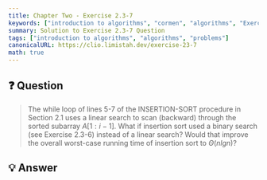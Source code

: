 ```yaml
---
title: Chapter Two - Exercise 2.3-7
keywords: ["introduction to algorithms", "cormen", "algorithms", "Exercise 2.3-7"]
summary: Solution to Exercise 2.3-7 Question
tags: ["introduction to algorithms", "algorithms", "problems"]
canonicalURL: https://clio.limistah.dev/exercise-23-7
math: true
---
```


## ❓ Question
<blockquote>


The while loop of lines 5-7 of the INSERTION-SORT procedure in Section 2.1 uses a linear search to scan (backward) through the sorted subarray $A[1:i-1]$. What if insertion sort used a binary search (see Exercise 2.3-6) instead of a linear search? Would that improve the overall worst-case running time of insertion sort to $\Theta(nlgn)$?

</blockquote>

## 💡 Answer

<blockquote>



</blockquote>
